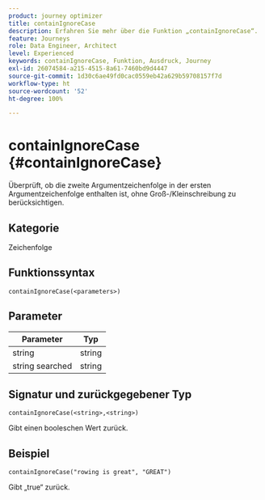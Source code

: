 ```yaml
---
product: journey optimizer
title: containIgnoreCase
description: Erfahren Sie mehr über die Funktion „containIgnoreCase“.
feature: Journeys
role: Data Engineer, Architect
level: Experienced
keywords: containIgnoreCase, Funktion, Ausdruck, Journey
exl-id: 26074584-a215-4515-8a61-7460bd9d4447
source-git-commit: 1d30c6ae49fd0cac0559eb42a629b59708157f7d
workflow-type: ht
source-wordcount: '52'
ht-degree: 100%

---
```


# containIgnoreCase {#containIgnoreCase}

Überprüft, ob die zweite Argumentzeichenfolge in der ersten Argumentzeichenfolge enthalten ist, ohne Groß-/Kleinschreibung zu berücksichtigen.

## Kategorie

Zeichenfolge

## Funktionssyntax

`containIgnoreCase(<parameters>)`

## Parameter

| Parameter | Typ |
|-----------|------------------|
| string | string |
| string searched | string |

## Signatur und zurückgegebener Typ

`containIgnoreCase(<string>,<string>)`

Gibt einen booleschen Wert zurück.

## Beispiel

`containIgnoreCase("rowing is great", "GREAT")`

Gibt „true“ zurück.
